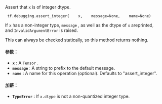 Assert that  `x`  is of integer dtype.

```
 tf.debugging.assert_integer(    x,    message=None,    name=None) 
```

If  `x`  has a non-integer type,  `message` , as well as the dtype of  `x`  areprinted, and  `InvalidArgumentError`  is raised.

This can always be checked statically, so this method returns nothing.

#### 参数：
- **`x`** : A  `Tensor` .
- **`message`** : A string to prefix to the default message.
- **`name`** : A name for this operation (optional). Defaults to "assert_integer".


#### 加薪：
- **`TypeError`** :  If  `x.dtype`  is not a non-quantized integer type.
